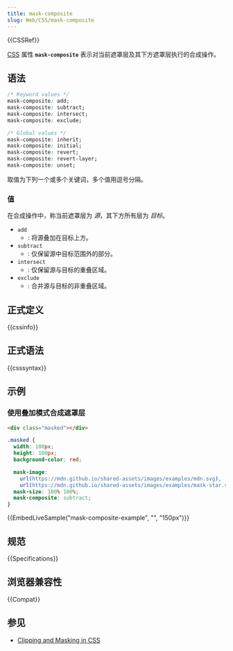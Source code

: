 ```yaml
---
title: mask-composite
slug: Web/CSS/mask-composite
---
```


{{CSSRef}}

[CSS](/zh-CN/docs/Web/CSS) 属性 **`mask-composite`** 表示对当前遮罩层及其下方遮罩层执行的合成操作。

## 语法

```css
/* Keyword values */
mask-composite: add;
mask-composite: subtract;
mask-composite: intersect;
mask-composite: exclude;

/* Global values */
mask-composite: inherit;
mask-composite: initial;
mask-composite: revert;
mask-composite: revert-layer;
mask-composite: unset;
```

取值为下列一个或多个关键词，多个值用逗号分隔。

### 值

在合成操作中，称当前遮罩层为 _源_，其下方所有层为 _目标_。

- `add`
  - : 将源叠加在目标上方。
- `subtract`
  - : 仅保留源中目标范围外的部分。
- `intersect`
  - : 仅保留源与目标的重叠区域。
- `exclude`
  - : 合并源与目标的非重叠区域。

## 正式定义

{{cssinfo}}

## 正式语法
{{csssyntax}}

## 示例

### 使用叠加模式合成遮罩层

```html live-sample___mask-composite-example
<div class="masked"></div>
```

```css live-sample___mask-composite-example
.masked {
  width: 100px;
  height: 100px;
  background-color: red;

  mask-image:
    url(https://mdn.github.io/shared-assets/images/examples/mdn.svg),
    url(https://mdn.github.io/shared-assets/images/examples/mask-star.svg);
  mask-size: 100% 100%;
  mask-composite: subtract;
}
```

{{EmbedLiveSample("mask-composite-example", "", "150px")}}

## 规范

{{Specifications}}

## 浏览器兼容性
{{Compat}}

## 参见

- [Clipping and Masking in CSS](https://css-tricks.com/clipping-masking-css/)
